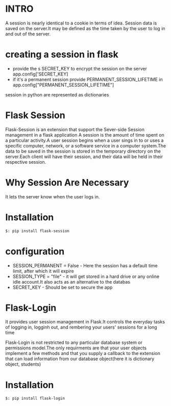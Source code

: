 # INTRO
A session is nearly identical to a cookie in terms of idea.
Session data is saved on the server.It may be defined as the time taken by the user to log in and out of the server.

# creating a session in flask
- provide the s SECRET_KEY to encrypt the session on the server app.config['SECRET_KEY]
- if it's a permanent session provide PERMANENT_SESSION_LIFETIME in app.config["PERMANENT_SESSION_LIFETIME"]

session in python are represented as dictionaries


# Flask Session
Flask-Session is an extension that support the Sever-side Session management in a flask application
A session is the amount of time spent on a particular activity.A user session begins when a user sings in to or uses a specific computer, network, or a software service in a computer system.The data to be saved in the session is stored in the temporary directory on the server.Each client will have their session, and their data will be held in their respective session.
# Why Session Are Necessary
It lets the server know when the user logs in.
# Installation
```bash
$: pip install flask-session
```
# configuration
- SESSION_PERMANENT = False - Here the session has a default time limit, after which it will expire
- SESSION_TYPE = "file" - it will get stored in a hard drive or any online idle account.It also acts as an alternative to the databas
- SECRET_KEY - Should be set to secure the app


# Flask-Login
It provides user session management in Flask.It controls the everyday tasks of logging in, logginh out, and rembering your users' sessions for a long time

Flask-Login is not restricted to any particular database system or permissions model.The only requirments are that your user objects implement a few methods and that you supply a callback to the extension that can load information from our database object(here it is dictionary object, students)

# Installation
```bash
$: pip install flask-login
```